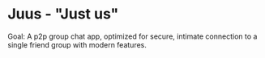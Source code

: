 # Juus - "Just us"

Goal: A p2p group chat app, optimized for secure, intimate connection to a single friend group with modern features.
